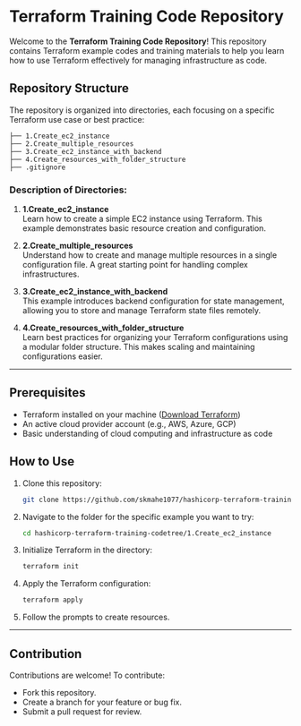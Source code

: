 # Terraform Training Code Repository

Welcome to the **Terraform Training Code Repository**! This repository contains Terraform example codes and training materials to help you learn how to use Terraform effectively for managing infrastructure as code.

## Repository Structure

The repository is organized into directories, each focusing on a specific Terraform use case or best practice:

```
├── 1.Create_ec2_instance
├── 2.Create_multiple_resources
├── 3.Create_ec2_instance_with_backend
├── 4.Create_resources_with_folder_structure
├── .gitignore
```

### Description of Directories:

1. **1.Create_ec2_instance**  
   Learn how to create a simple EC2 instance using Terraform. This example demonstrates basic resource creation and configuration.

2. **2.Create_multiple_resources**  
   Understand how to create and manage multiple resources in a single configuration file. A great starting point for handling complex infrastructures.

3. **3.Create_ec2_instance_with_backend**  
   This example introduces backend configuration for state management, allowing you to store and manage Terraform state files remotely.

4. **4.Create_resources_with_folder_structure**  
   Learn best practices for organizing your Terraform configurations using a modular folder structure. This makes scaling and maintaining configurations easier.

---

## Prerequisites

- Terraform installed on your machine ([Download Terraform](https://www.terraform.io/downloads))
- An active cloud provider account (e.g., AWS, Azure, GCP)
- Basic understanding of cloud computing and infrastructure as code

## How to Use

1. Clone this repository:  
   ```bash
   git clone https://github.com/skmahe1077/hashicorp-terraform-training-codetree.git
   ```
2. Navigate to the folder for the specific example you want to try:  
   ```bash
   cd hashicorp-terraform-training-codetree/1.Create_ec2_instance
   ```
3. Initialize Terraform in the directory:  
   ```bash
   terraform init
   ```
4. Apply the Terraform configuration:  
   ```bash
   terraform apply
   ```
5. Follow the prompts to create resources.

---

## Contribution

Contributions are welcome! To contribute:  
- Fork this repository.  
- Create a branch for your feature or bug fix.  
- Submit a pull request for review.
